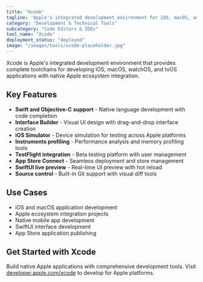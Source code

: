 ```yaml
---
title: "Xcode"
tagline: "Apple's integrated development environment for iOS, macOS, and more"
category: "Development & Technical Tools"
subcategory: "Code Editors & IDEs"
tool_name: "Xcode"
deployment_status: "deployed"
image: "/images/tools/xcode-placeholder.jpg"
---
```

Xcode is Apple's integrated development environment that provides complete toolchains for developing iOS, macOS, watchOS, and tvOS applications with native Apple ecosystem integration.

## Key Features

- **Swift and Objective-C support** - Native language development with code completion
- **Interface Builder** - Visual UI design with drag-and-drop interface creation
- **iOS Simulator** - Device simulation for testing across Apple platforms
- **Instruments profiling** - Performance analysis and memory profiling tools
- **TestFlight integration** - Beta testing platform with user management
- **App Store Connect** - Seamless deployment and store management
- **SwiftUI live preview** - Real-time UI preview with hot reload
- **Source control** - Built-in Git support with visual diff tools

## Use Cases

- iOS and macOS application development
- Apple ecosystem integration projects
- Native mobile app development
- SwiftUI interface development
- App Store application publishing

## Get Started with Xcode

Build native Apple applications with comprehensive development tools. Visit [developer.apple.com/xcode](https://developer.apple.com/xcode) to develop for Apple platforms.